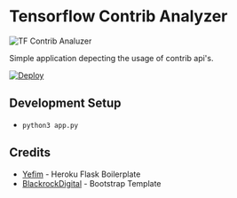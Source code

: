 Tensorflow Contrib Analyzer
====================

![TF Contrib Analuzer](https://github.com/kingspp/tf-contrib-analyzer/blob/master/static/img/app_demo.png?raw=true)


Simple application depecting the usage of contrib api's.

[![Deploy](https://www.herokucdn.com/deploy/button.svg)](https://heroku.com/deploy)



## Development Setup

* `python3 app.py`


## Credits

* [Yefim](https://github.com/yefim/flask-heroku-sample) - Heroku Flask Boilerplate
* [BlackrockDigital](https://github.com/BlackrockDigital/startbootstrap-new-age) - Bootstrap Template
